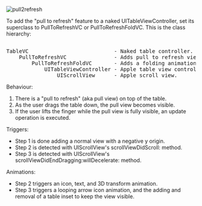 ![pull2refresh](https://raw.github.com/j4n0/table-pull2refresh/master/pages/pull2refresh.gif)

To add the "pull to refresh" feature to a naked UITableViewController, 
set its superclass to PullToRefreshVC or PullToRefreshFoldVC. This is the class hierarchy:
<pre> 
TableVC                           - Naked table controller.
    PullToRefreshVC               - Adds pull to refresh view.
        PullToRefreshFoldVC       - Adds a folding animation for the pull to refresh view.
            UITableViewController - Apple table view controller.
                UIScrollView      - Apple scroll view.
</pre>

Behaviour:
  1. There is a "pull to refresh" (aka pull view) on top of the table.
  2. As the user drags the table down, the pull view becomes visible.
  3. If the user lifts the finger while the pull view is fully visible, an update operation is executed.

Triggers:
  - Step 1 is done adding a normal view with a negative y origin.
  - Step 2 is detected with UIScrollView's scrollViewDidScroll: method.
  - Step 3 is detected with UIScrollView's scrollViewDidEndDragging:willDecelerate: method.

Animations:
  - Step 2 triggers an icon, text, and 3D transform animation.
  - Step 3 triggers a looping arrow icon animation, and the adding and removal of a table inset to keep the view visible.
